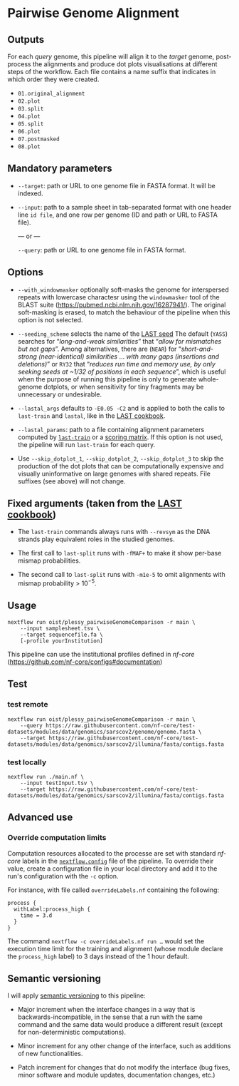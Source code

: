 # Pairwise Genome Alignment

## Outputs

For each _query_ genome, this pipeline will align it to the _target_
genome, post-process the alignments and produce dot plots visualisations
at different steps of the workflow.  Each file contains a name suffix
that indicates in which order they were created.

 - `01.original_alignment`
 - `02.plot`
 - `03.split`
 - `04.plot`
 - `05.split`
 - `06.plot`
 - `07.postmasked`
 - `08.plot`

## Mandatory parameters

 * `--target`: path or URL to one genome file in FASTA format.  It will be indexed.

 * `--input`: path to a sample sheet in tab-separated format with one header
   line `id	file`, and one row per genome (ID and path or URL to FASTA file).

   — or —

   `--query`: path or URL to one genome file in FASTA format.

## Options

 * `--with_windowmasker` optionally soft-masks the genome for interspersed
   repeats with lowercase charactesr using the `windowmasker` tool of the
   BLAST suite (https://pubmed.ncbi.nlm.nih.gov/16287941/).  The original
   soft-masking is erased, to match the behaviour of the pipeline when
   this option is not selected.

 * `--seeding_scheme` selects the name of the [LAST seed][]
   The default (`YASS`) searches for “_long-and-weak similarities_” that
   “_allow for mismatches but not gaps_”.  Among alternatives, there
   are (`NEAR`) for “_short-and-strong (near-identical) similarities_
   … _with many gaps (insertions and deletions)_” or `RY32` that
   “_reduces run time and memory use, by only seeking seeds at ~1/32
   of positions in each sequence_”, which is useful when the purpose
   of running this pipeline is only to generate whole-genome dotplots,
   or when sensitivity for tiny fragments may be unnecessary or
   undesirable.

 * `--lastal_args` defaults to `-E0.05 -C2` and is applied to both
   the calls to `last-train` and `lastal`, like in the [LAST cookbook][].

 * `--lastal_params`: path to a file containing alignment parameters
   computed by [`last-train`][] or a [scoring matrix][].  If this option
   is not used, the pipeline will run `last-train` for each query.

  [LAST seed]:      https://gitlab.com/mcfrith/last/-/blob/main/doc/last-seeds.rst
  [LAST cookbook]:  https://gitlab.com/mcfrith/last/-/blob/main/doc/last-cookbook.rst
  [`last-train`]:   https://gitlab.com/mcfrith/last/-/blob/main/doc/last-train.rst
  [scoring matrix]: https://gitlab.com/mcfrith/last/-/blob/main/doc/last-matrices.rst

 * Use `--skip_dotplot_1`, `--skip_dotplot_2`, `--skip_dotplot_3` to
   skip the production of the dot plots that can be computationally expensive
   and visually uninformative on large genomes with shared repeats.
   File suffixes (see above) will not change.

## Fixed arguments (taken from the [LAST cookbook][])

 * The `last-train` commands always runs with `--revsym` as the DNA strands
   play equivalent roles in the studied genomes.

 * The first call to `last-split` runs with `-fMAF+` to make it show per-base
   mismap probabilities.

 * The second call to `last-split` runs with `-m1e-5` to omit alignments with
   mismap probability > 10<sup>−5</sup>.

## Usage

    nextflow run oist/plessy_pairwiseGenomeComparison -r main \
        --input samplesheet.tsv \
        --target sequencefile.fa \
        [-profile yourInstitution]

This pipeline can use the institutional profiles defined in _nf-core_
(<https://github.com/nf-core/configs#documentation>)

## Test

### test remote

    nextflow run oist/plessy_pairwiseGenomeComparison -r main \
        --query https://raw.githubusercontent.com/nf-core/test-datasets/modules/data/genomics/sarscov2/genome/genome.fasta \
        --target https://raw.githubusercontent.com/nf-core/test-datasets/modules/data/genomics/sarscov2/illumina/fasta/contigs.fasta

### test locally

    nextflow run ./main.nf \
        --input testInput.tsv \
        --target https://raw.githubusercontent.com/nf-core/test-datasets/modules/data/genomics/sarscov2/illumina/fasta/contigs.fasta

## Advanced use

### Override computation limits

Computation resources allocated to the processe are set with standard _nf-core_
labels in the [`nextflow.config`](./nextflow.config) file of the pipeline.  To
override their value, create a configuration file in your local directory and
add it to the run's configuration with the `-c` option.

For instance, with file called `overrideLabels.nf` containing the following:

```
process {
  withLabel:process_high {
    time = 3.d
  }
}
```

The command `nextflow -c overrideLabels.nf run …` would set the execution time
limit for the training and alignment (whose module declare the `process_high`
label) to 3 days instead of the 1 hour default.


## Semantic versioning

I will apply [semantic versioning](https://semver.org/) to this pipeline:

 - Major increment when the interface changes in a way that is
   backwards-incompatible, in the sense that a run with the same command and
   the same data would produce a different result (except for non-deterministic
   computations).

 - Minor increment for any other change of the interface, such as additions of
   new functionalities.

 - Patch increment for changes that do not modify the interface (bug fixes,
   minor software and module updates, documentation changes, etc.)
